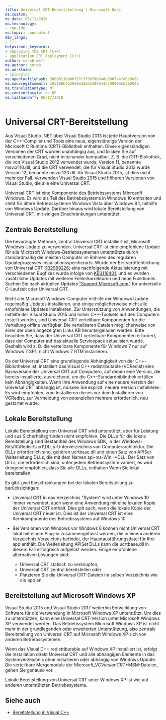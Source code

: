 ```yaml
---
title: Universal CRT-Bereitstellung | Microsoft Docs
ms.custom: ''
ms.date: 05/11/2018
ms.technology:
- cpp-ide
ms.topic: conceptual
dev_langs:
- C++
helpviewer_keywords:
- deploying the CRT [C++]
- application CRT deployment [C++]
author: corob-msft
ms.author: corob
ms.workload:
- cplusplus
ms.openlocfilehash: 20006118d4bf27c379b78b84dc8807a4fd6c5e6c
ms.sourcegitcommit: 19a108b4b30e93a9ad5394844c798490cb3e2945
ms.translationtype: MT
ms.contentlocale: de-DE
ms.lasthandoff: 05/17/2018
---
```

# <a name="universal-crt-deployment"></a>Universal CRT-Bereitstellung

Aus Visual Studio .NET über Visual Studio 2013 ist jede Hauptversion von der C++-Compiler und Tools eine neue, eigenständige Version der Microsoft C Runtime (CRT)-Bibliothek enthalten. Diese eigenständigen Versionen der CRT wurden unabhängig aus, und klicken Sie auf verschiedenen Grad, nicht miteinander kompatibel. Z. B. die CRT-Bibliothek, die von Visual Studio 2012 verwendet wurde, Version 11, benannte msvcr110.dll, und die CRT verwendet, die für Visual Studio 2013 wurde Version 12, benannte msvcr120.dll. Ab Visual Studio 2015, ist dies nicht mehr der Fall. Verwenden Visual Studio 2015 und höheren Versionen von Visual Studio, die alle eine Universal CRT.

Universal CRT ist eine Komponente des Betriebssystems Microsoft Windows. Es wird als Teil des Betriebssystems in Windows 10 enthalten und steht für ältere Betriebssysteme Windows Vista über Windows 8.1, mithilfe von Windows Update. Darüber hinaus wird lokale Bereitstellung von Universal CRT, mit einigen Einschränkungen unterstützt.

## <a name="central-deployment"></a>Zentrale Bereitstellung

Die bevorzugte Methode, zentral Universal CRT installiert ist, Microsoft Windows Update zu verwenden. Universal CRT ist eine empfohlene Update für alle Microsoft Windows-Betriebssystemen unterstützte durch standardmäßig die meisten Computer im Rahmen des regulären Updateprozesses Installationsspeicherorts. Wurde der Erstveröffentlichung von Universal CRT [KB2999226](https://support.microsoft.com/en-us/kb/2999226); eine nachfolgende Aktualisierung mit verschiedenen Bugfixes wurde infolge von [KB3118401](https://support.microsoft.com/en-us/kb/3118401), und es wurden zusätzliche Updates mit weiteren Fehlerkorrekturen und neue Funktionen. Suchen Sie nach aktuellen Updates ["Support.Microsoft.com"](https://support.microsoft.com) für universelle C-Laufzeit oder Universal CRT.

Nicht alle Microsoft Windows-Computer mithilfe der Windows Update regelmäßig Updates installieren, und einige möglicherweise nicht alle empfohlene Updates installieren. Zur Unterstützung von Anwendungen, die mithilfe der Visual Studio 2015 und höher C++-Toolsets auf den Computern erstellt wurden, sind Universal CRT verteilbare Komponenten für die Verteilung offline verfügbar. Die verteilbaren Dateien möglicherweise von einer der oben angezeigten Links KB heruntergeladen werden. Bitte beachten Sie, dass der Universal CRT verteilbare Komponenten erfordert, dass der Computer auf das aktuelle Servicepack aktualisiert wurde. Deshalb wird z. B. die verteilbare Komponente für Windows 7 nur auf Windows 7 SP1, nicht Windows 7 RTM installieren.

Da der Universal CRT eine grundlegende Abhängigkeit von der C++-Bibliotheken ist, installiert das Visual C++ redistributable (VCRedist) eine Basisversion der Universal CRT auf Computern, auf denen eine Version, die bereits installierte, ausreichend, um die C++-Standardbibliothek erfüllen kein Abhängigkeiten. Wenn Ihre Anwendung auf eine neuere Version der Universal CRT abhängig ist, müssen Sie explizit, neuere Version installieren. Es wird empfohlen, zum Installieren dieses vor dem Installieren von VCRedist, zur Vermeidung von potenziellen mehrere erforderlich, neu gestartet wurde.

## <a name="local-deployment"></a>Lokale Bereitstellung

Lokale Bereitstellung von Universal CRT wird unterstützt, aber für Leistung und aus Sicherheitsgründen nicht empfohlen.  Die DLLs für die lokale Bereitstellung sind Bestandteil des Windows SDK, in der Windows-Kits\\10\\Redist\\Ucrt\\DLLs-Unterverzeichnis von Computerarchitektur. Die DLLs erforderlich sind, gehören ucrtbase.dll und einen Satz von APISet Weiterleitung DLLs, die mit dem Namen api-ms-Win -\*DLL. Der Satz von DLLs, die erforderlich sind, unter jedem Betriebssystem variiert, es wird dringend empfohlen, dass Sie alle DLLs, enthalten Wenn Sie lokal bereitstellen.

Es gibt zwei Einschränkungen bei der lokalen Bereitstellung zu berücksichtigen:

- Universal CRT in das Verzeichnis "System" wird unter Windows 10 immer verwendet, auch wenn eine Anwendung mit eine lokalen Kopie der Universal CRT enthält. Dies gilt auch, wenn die lokale Kopie der Universal CRT neuer ist. Dies ist der Universal CRT ist eine Kernkomponente des Betriebssystems auf Windows 10.

- Bei Versionen von Windows vor Windows 8 können nicht Universal CRT lokal mit einem Plug-in zusammengefasst werden, die in einem anderen Verzeichnis Verzeichnis befindet, der Hauptausführungsdatei für Ihre app enthält. Die Weiterleitung APISet DLLs kann die ucrtbase.dll in diesem Fall erfolgreich aufgelöst werden. Einige empfohlene alternativen Lösungen sind:

  - Universal CRT statisch zu verknüpfen,
  - Universal CRT zentral bereitstellen oder
  - Platzieren Sie die Universal CRT-Dateien im selben Verzeichnis wie die app an.

## <a name="deployment-on-microsoft-windows-xp"></a>Bereitstellung auf Microsoft Windows XP

Visual Studio 2015 und Visual Studio 2017 weiterhin Entwicklung von Software für die Verwendung in Microsoft Windows XP unterstützt. Um dies zu unterstützen, kann eine Universal CRT-Version unter Microsoft Windows XP verwendet werden. Das Betriebssystem Microsoft Windows XP ist nicht mehr in der grundlegenden oder erweiterten Unterstützung, also zentrale Bereitstellung von Universal CRT auf Microsoft Windows XP sich von anderen Betriebssystemen.

Wenn das Visual C++ redistributable auf Windows XP installiert ist, erfolgt die Installation direkt Universal CRT und alle abhängigen Elemente in das Systemverzeichnis ohne installieren oder abhängig von Windows Update. Die verteilbare Mergemodule der Microsoft_VC*Version*_CRT_\*MSM-Dateien, gehen Sie genauso vor.

Lokale Bereitstellung von Universal CRT unter Windows XP ist wie auf anderen unterstützten Betriebssysteme.

## <a name="see-also"></a>Siehe auch

- [Bereitstellung in Visual C++](deployment-in-visual-cpp.md)
